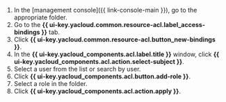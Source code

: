 1. In the [management console]({{ link-console-main }}), go to the appropriate folder.
1. Go to the **{{ ui-key.yacloud.common.resource-acl.label_access-bindings }}** tab.
1. Click **{{ ui-key.yacloud.common.resource-acl.button_new-bindings }}**.
1. In the **{{ ui-key.yacloud_components.acl.label.title }}** window, click **{{ ui-key.yacloud_components.acl.action.select-subject }}**.
1. Select a user from the list or search by user.
1. Click **{{ ui-key.yacloud_components.acl.button.add-role }}**.
1. Select a role in the folder.
1. Click **{{ ui-key.yacloud_components.acl.action.apply }}**.